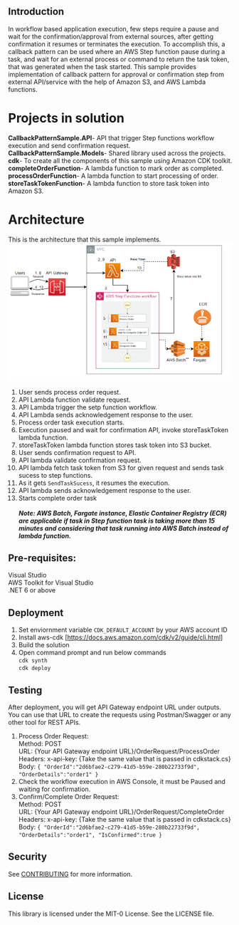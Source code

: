 ## Introduction
In workflow based application execution, few steps require a pause and wait for the confirmation/approval from external sources, after getting confirmation it resumes or terminates the execution. To accomplish this, a callback pattern can be used where an AWS Step function pause during a task, and wait for an external process or command to return the task token, that was generated when the task started. 
This sample provides implementation of callback pattern for approval or confirmation step from external API/service with the help of Amazon S3, and AWS Lambda functions.

# Projects in solution
**CallbackPatternSample.API**- API that trigger Step functions workflow execution and send confirmation request.\
**CallbackPatternSample.Models**- Shared library used across the projects.\
**cdk**- To create all the components of this sample using Amazon CDK toolkit.\
**completeOrderFunction**- A lambda function to mark order as completed.\
**processOrderFunction**- A lambda function to start processing of order.\
**storeTaskTokenFunction**- A lambda function to store task token into Amazon S3.

# Architecture
This is the architecture that this sample implements.
![callback-pattern-sample-architecture](https://github.com/aws-samples/aws-step-functions-callback-pattern-dotnet-sample/blob/main/blob/callback-pattern.png)

1. User sends process order request.
2. API Lambda function validate request.
3. API Lambda trigger the setp function workflow.
4. API Lambda sends acknowledgement response to the user.
5. Process order task execution starts.
6. Execution paused and wait for confirmation API, invoke storeTaskToken lambda function.
7. storeTaskToken lambda function stores task token into S3 bucket.
8. User sends confirmation request to API.
9. API lambda validate confirmation request.
10. API lambda fetch task token from S3 for given request and sends task sucess to step functions.
11. As it gets `SendTaskSucess`, it resumes the execution.
12. API lambda sends acknowledgement response to the user.
13. Starts complete order task\
\
***Note: AWS Batch, Fargate instance, Elastic Container Registry (ECR) are applicable if task in Step function task is taking more than 15 minutes and considering that task running into AWS Batch instead of lambda function.***

## Pre-requisites:
Visual Studio\
AWS Toolkit for Visual Studio\
.NET 6 or above

## Deployment

1. Set enviornment variable `CDK_DEFAULT_ACCOUNT` by your AWS account ID
2. Install aws-cdk [https://docs.aws.amazon.com/cdk/v2/guide/cli.html]
3. Build the solution
3. Open command prompt and run below commands\
    `cdk synth`\
    `cdk deploy`

## Testing

After deployment, you will get API Gateway endpoint URL under outputs. You can use that URL to create the requests using Postman/Swagger or any other tool for REST APIs.

1. Process Order Request:\
Method: POST\
URL: {Your API Gateway endpoint URL}/OrderRequest/ProcessOrder\
Headers: x-api-key: {Take the same value that is passed in cdkstack.cs}\
Body:
    `{
    "OrderId":"2d6bfae2-c279-41d5-b59e-280b22733f9d",
    "OrderDetails":"order1"
    }`
2. Check the workflow execution in AWS Console, it must be Paused and waiting for confirmation.
3. Confirm/Complete Order Request:\
Method: POST\
URL: {Your API Gateway endpoint URL}/OrderRequest/CompleteOrder\
Headers: x-api-key: {Take the same value that is passed in cdkstack.cs}\
Body:
    `{
    "OrderId":"2d6bfae2-c279-41d5-b59e-280b22733f9d",
    "OrderDetails":"order1",
    "IsConfirmed":true
    }`

## Security

See [CONTRIBUTING](CONTRIBUTING.md#security-issue-notifications) for more information.

## License

This library is licensed under the MIT-0 License. See the LICENSE file.